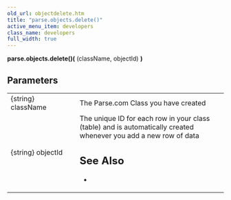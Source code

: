 ```yaml
---
old_url: objectdelete.htm
title: "parse.objects.delete()"
active_menu_item: developers
class_name: developers
full_width: true
---
```



**parse.objects.delete()(** (className, objectId) **)**

## Parameters

<table>
<tr>
<td width="181">
{string} className

</td>
<td width="18">
</td>
<td width="681">
The Parse.com Class you have created

</td>
</tr>
<tr>
<td width="181">
{string} objectId
</td>
<td width="18">
</td>
<td width="681">
The unique ID for each row in your class (table) and is automatically created whenever you add a new row of data

## See Also
- 